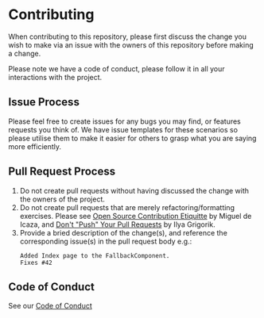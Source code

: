 # Contributing

When contributing to this repository, please first discuss the change you wish to make via an issue
with the owners of this repository before making a change. 

Please note we have a code of conduct, please follow it in all your interactions with the project.

## Issue Process

Please feel free to create issues for any bugs you may find, or features requests you think of. We
have issue templates for these scenarios so please utilise them to make it easier for others to
grasp what you are saying more efficiently.

## Pull Request Process

1. Do not create pull requests without having discussed the change with the owners of the project.
2. Do not create pull requests that are merely refactoring/formatting exercises. Please see [Open Source Contribution Etiquitte](http://tirania.org/blog/archive/2010/Dec-31.html) by Miguel de Icaza, and [Don't "Push" Your Pull Requests](https://www.igvita.com/2011/12/19/dont-push-your-pull-requests) by Ilya Grigorik.
3. Provide a bried description of the change(s), and reference the corresponding issue(s) in the pull request body e.g.:
    ```
    Added Index page to the FallbackComponent.
    Fixes #42
    ```

## Code of Conduct
See our [Code of Conduct](CODE_OF_CONDUCT.md)
